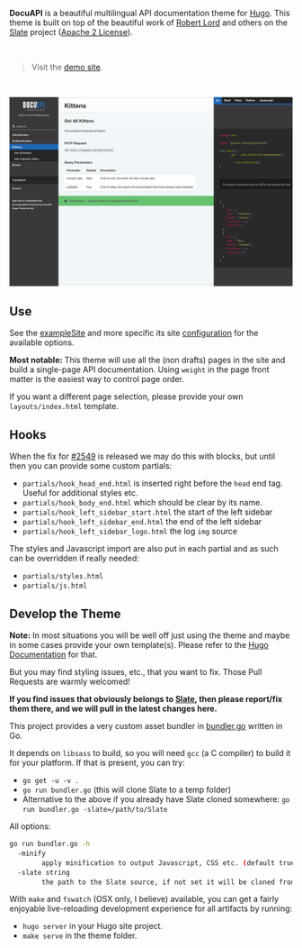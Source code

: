 **DocuAPI** is a beautiful multilingual API documentation theme for [Hugo](http://gohugo.io/). This theme is built on top of the beautiful work of [Robert Lord](https://github.com/lord) and others on the [Slate](https://github.com/lord/slate) project ([Apache 2 License](https://github.com/lord/slate/blob/master/LICENSE)).

<br/>

> Visit the [demo site](https://docuapi.netlify.com/).

<br/>

![Screenshot DocuAPI Example site](https://raw.githubusercontent.com/bep/docuapi/master/images/screenshot.png)

## Use

See the [exampleSite](https://github.com/bep/docuapi/tree/master/exampleSite) and more specific its site [configuration](https://github.com/bep/docuapi/blob/master/exampleSite/config.toml) for the available options.

**Most notable:** This theme will use all the (non drafts) pages in the site and build a single-page API documentation. Using `weight` in the page front matter is the easiest way to control page order.

If you want a different page selection, please provide your own `layouts/index.html` template.

## Hooks

When the fix for [#2549](https://github.com/spf13/hugo/issues/2549) is released we may do this with blocks, but until then you can provide some custom partials:

- `partials/hook_head_end.html` is inserted right before the `head` end tag. Useful for additional styles etc.
- `partials/hook_body_end.html` which should be clear by its name.
- `partials/hook_left_sidebar_start.html` the start of the left sidebar
- `partials/hook_left_sidebar_end.html` the end of the left sidebar
- `partials/hook_left_sidebar_logo.html` the log `img` source

The styles and Javascript import are also put in each partial and as such can be overridden if really needed:

- `partials/styles.html`
- `partials/js.html`

## Develop the Theme

**Note:** In most situations you will be well off just using the theme and maybe in some cases provide your own template(s). Please refer to the [Hugo Documentation](http://gohugo.io/overview/introduction/) for that.

But you may find styling issues, etc., that you want to fix. Those Pull Requests are warmly welcomed!

**If you find issues that obviously belongs to [Slate](https://github.com/lord/slate), then please report/fix them there, and we will pull in the latest changes here.**

This project provides a very custom asset bundler in [bundler.go](https://github.com/bep/docuapi/blob/master/bundler.go) written in Go.

It depends on `libsass` to build, so you will need `gcc` (a C compiler) to build it for your platform. If that is present, you can try:

- `go get -u -v .`
- `go run bundler.go` (this will clone Slate to a temp folder)
- Alternative to the above if you already have Slate cloned somewhere: `go run bundler.go -slate=/path/to/Slate`

All options:

```bash
go run bundler.go -h
  -minify
    	apply minification to output Javascript, CSS etc. (default true)
  -slate string
    	the path to the Slate source, if not set it will be cloned from https://github.com/lord/slate.git
```

With `make` and `fswatch` (OSX only, I believe) available, you can get a fairly enjoyable live-reloading development experience for all artifacts by running:

- `hugo server` in your Hugo site project.
- `make serve` in the theme folder.
